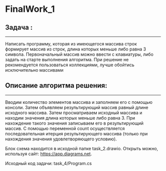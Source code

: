 # FinalWork_1

## Задача :
---------------
Написать программу, которая из имеющегося массива строк формирует массив из строк, длина которых меньше либо равна 3 символа. Первоначальный массив можно ввести с клавиатуры, либо задать на старте выполнения алгоритма. При решение не рекомендуется пользоваться коллекциями, лучше обойтись исключительно массивами

## Описание алгоритма решения:
---------------
Вводим количество элементов массива и заполняем его с помощью консоли. Затем объявляем результирующий массив равный длине исходного массива. Затем просматриваем исходный массива и находим значения длина которых меньше либо равна 3. При нахождение такого значения записываем его в результирующий массив. С помощью переменной count осуществляется последовательная итерция результирующего массива (только при нахождения значения удовлетворяющего условию). 

Блок схема находится в исходной папке task_2.drawio. Открыть можно, используя сайт: https://app.diagrams.net.

Исходный код задачи: task_4/Program.cs
